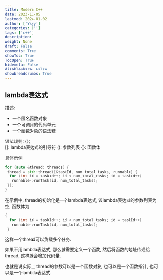 ```yaml
---
title: Modern C++
date: 2023-11-05
lastmod: 2024-01-02
author: ['Ysyy']
categories: ['']
tags: ['c++']
description: 
weight: None
draft: False
comments: True
showToc: True
TocOpen: True
hidemeta: False
disableShare: False
showbreadcrumbs: True
---
```

## lambda表达式

描述:

- 一个匿名函数对象
- 一个可调用的代码单元
- 一个函数对象的语法糖

语法规则:
[](){};  
[]: lambda表达式的引导符
(): 参数列表
{}: 函数体

具体示例

```C++
for (auto &thread: threads) {
 thread = std::thread([&taskId, num_total_tasks, runnable] {
  for (int id = taskId++; id < num_total_tasks; id = taskId++)
   runnable->runTask(id, num_total_tasks);
 });
}
```

在示例中, thread的初始化是一个lambda表达式, 该lambda表达式的参数列表为空, 函数体为

```C++
{
  for (int id = taskId++; id < num_total_tasks; id = taskId++)
   runnable->runTask(id, num_total_tasks);
 }
```

这样一个thread可以负载多个任务.

如果不用lambda表达式, 那么就需要定义一个函数, 然后将函数的地址传递给thread, 这样就会增加代码量.

也就是说实际上 thread的参数可以是一个函数对象, 也可以是一个函数指针, 也可以是一个lambda表达式.